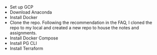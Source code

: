 
- Set up GCP  
- Download Anaconda 
- Install Docker 
- Clone the repo. Following the recommendation in the FAQ, I cloned the repo to my local and created a new repo to house the notes and assignments.
- Install Docker Compose 
- Install PG CLI 
- Install Terraform 

